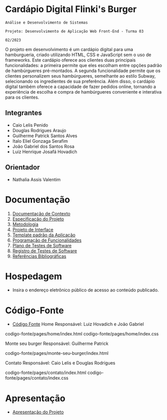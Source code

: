 # Cardápio Digital Flinki's Burger

`Análise e Desenvolvimento de Sistemas`

`Projeto: Desenvolvimento de Aplicação Web Front-End - Turma 03`

`02/2023`

O projeto em desenvolvimento é um cardápio digital para uma hamburgueria, criado utilizando HTML, CSS e JavaScript sem o uso de frameworks. Este cardápio oferece aos clientes duas principais funcionalidades: a primeira permite que eles escolham entre opções padrão de hambúrgueres pré-montados. A segunda funcionalidade permite que os clientes personalizem seus hambúrgueres, semelhante ao estilo Subway, selecionando os ingredientes de sua preferência. Além disso, o cardápio digital também oferece a capacidade de fazer pedidos online, tornando a experiência de escolha e compra de hambúrgueres conveniente e interativa para os clientes.

## Integrantes

* Caio Lelis Penido
* Douglas Rodrigues Araujo
* Guilherme Patrick Santos Alves
* Italo Eliel Gonzaga Serafim
* João Gabriel dos Santos Rosa
* Luiz Henrique Josafá Hovadich

## Orientador

* Nathalia Assis Valentim

# Documentação

<ol>
<li><a href="documentos/01-Documentação de Contexto.md"> Documentação de Contexto</a></li>
<li><a href="documentos/02-Especificação do Projeto.md"> Especificação do Projeto</a></li>
<li><a href="documentos/03-Metodologia.md"> Metodologia</a></li>
<li><a href="documentos/04-Projeto de Interface.md"> Projeto de Interface</a></li>
<li><a href="documentos/05-Template padrão da Aplicação.md"> Template padrão da Aplicação</a></li>
<li><a href="documentos/06-Programação de Funcionalidades.md"> Programação de Funcionalidades</a></li>
<li><a href="documentos/07-Plano de Testes de Software.md"> Plano de Testes de Software</a></li>
<li><a href="documentos/08-Registro de Testes de Software.md"> Registro de Testes de Software</a></li>
<li><a href="documentos/09-Referências.md"> Referências Bibliográficas</a></li>
</ol>

# Hospedagem

* Insira o endereço eletrônico público de acesso ao conteúdo publicado. 

# Código-Fonte

* <a href="codigo-fonte/README.md">Código Fonte</a>
Home Responsável: Luiz Hovadich e João Gabriel

codigo-fonte/pages/home/index.html
codigo-fonte/pages/home/index.css

Monte seu burger Responsável: Guilherme Patrick

codigo-fonte/pages/monte-seu-burger/index.html 

Contato Responsável: Caio Lelis e Douglas Rodrigues

codigo-fonte/pages/contato/index.html
codigo-fonte/pages/contato/index.css
# Apresentação

* <a href="apresentacao/README.md">Apresentação do Projeto</a>
